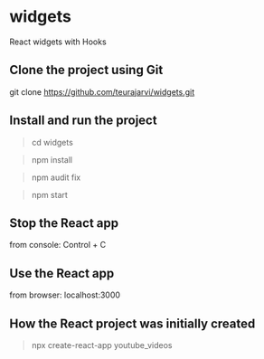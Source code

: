 # widgets

React widgets with Hooks

## Clone the project using Git

git clone https://github.com/teurajarvi/widgets.git

## Install and run the project

> cd widgets

> npm install

> npm audit fix

> npm start

## Stop the React app

from console:
Control + C

## Use the React app

from browser: localhost:3000

## How the React project was initially created

> npx create-react-app youtube_videos
